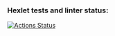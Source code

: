 ### Hexlet tests and linter status:
[![Actions Status](https://github.com/angelggd/frontend-project-98/actions/workflows/hexlet-check.yml/badge.svg)](https://github.com/angelggd/frontend-project-98/actions)
